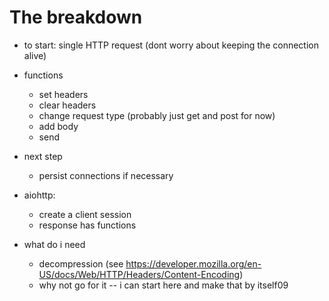 # The breakdown
- to start: single HTTP request (dont worry about keeping the connection alive)
- functions
    - set headers
    - clear headers
    - change request type (probably just get and post for now)
    - add body
    - send
- next step
    - persist connections if necessary

- aiohttp:
    - create a client session
    - response has functions

- what do i need
    - decompression (see https://developer.mozilla.org/en-US/docs/Web/HTTP/Headers/Content-Encoding)
    - why not go for it -- i can start here and make that by itself09
    